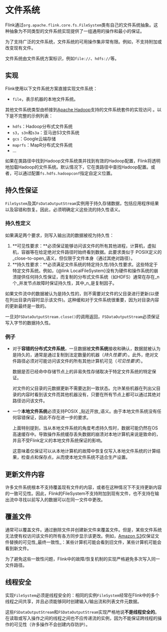 # 文件系统

Flink通过`org.apache.flink.core.fs.FileSystem`类有自己的文件系统抽象。这种抽象为不同类型的文件系统实现提供了一组通用的操作和最小的保证。

为了支持广泛的文件系统，文件系统的可用操作集非常有限。例如，不支持附加或改变现有文件。

文件系统由文件系统方案标识，例如`file://`、`hdfs://`等。

## 实现 <a id="implementations"></a>

Flink使用以下文件系统方案直接实现文件系统：

* `file`，表示机器的本地文件系统。

其他文件系统类型由桥接到[Apache Hadoop](https://hadoop.apache.org/)支持的文件系统套件的实现访问 。以下是不完整的示例列表：

* `hdfs`：Hadoop分布式文件系统
* `s3`，`s3n`和`s3a`：亚马逊S3文件系统
* `gcs`：Google云端存储
* `maprfs`：MapR分布式文件系统
* ...

如果在类路径中找到Hadoop文件系统类并找到有效的Hadoop配置，Flink将透明地加载Hadoop的文件系统。默认情况下，它在类路径中查找Hadoop配置。或者，可以通过配置`fs.hdfs.hadoopconf`指定自定义位置。  


## 持久性保证

`FileSystem`及其`FsDataOutputStream`实例用于持久存储数据，包括应用程序结果以及容错和恢复。因此，必须明确定义这些流的持久性语义。

### 持久性定义

如果满足两个要求，则写入输出流的数据被视为持久性：

1. **可见性要求：**必须保证能够访问该文件的所有其他进程，计算机，虚拟机，容器等在给定绝对文件路径时始终看到数据。此要求类似于 POSIX定义的_close-to-open_语义，但仅限于文件本身（通过其绝对路径）。
2. **持久性要求：**必须满足文件系统的特定持久性/持久性要求。这些特定于特定文件系统。例如，{@link LocalFileSystem}没有为硬件和操作系统的崩溃提供任何持久性保证，而复制的分布式文件系统（如HDFS）通常在存在_n个_并发节点故障时保证持久性，其中_n_是复制因子。

如果文件流中的数据被认为是持久性的，则不需要对文件的父目录进行更新\(以便在列出目录内容时显示该文件\)。这种缓和对于文件系统很重要，因为对目录内容的更新最终是一致的。

一旦对`FSDataOutputStream.close()`的调用返回，`FSDataOutputStream`必须保证写入字节的数据持久性。

### 例子

* 对于**容错的分布式文件系统**，一旦数据被**文件系统**接收和确认，数据就被认为是持久的，通常是通过复制到法定数量的机器（_持久性要求_）。此外，绝对文件路径必须对可能访问该文件的所有其他计算机可见（_可见性要求_）。

  数据是否已经命中存储节点上的非易失性存储取决于特定文件系统的特定保证。

  对文件的父目录的元数据更新不需要达到一致状态。允许某些机器在列出父目录的内容时看到该文件而其他机器没有，只要在所有节点上都可以通过其绝对路径访问该文件。

* 一个**本地文件系统**必须支持POSIX _贴近开放_语义。由于本地文件系统没有任何容错保证，因此不存在进一步的要求。

  上面特别提到，当从本地文件系统的角度考虑持久性时，数据可能仍然在OS高速缓存中。导致操作系统缓存丢失数据的崩溃对本地计算机来说是致命的，并且不受Flink定义的本地文件系统保证的影响。

  这意味着仅保证可以从本地计算机的故障中恢复仅写入本地文件系统的计算结果，检查点和保存点，从而使本地文件系统不适合生产设置。

## 更新文件内容

许多文件系统根本不支持覆盖现有文件的内容，或者在这种情况下不支持更新内容的一致可见性。因此，Flink的FileSystem不支持附加到现有文件，也不支持在输出流中寻找以前写入的数据可以在同一文件中更改。

## 覆盖文件

通常可以覆盖文件。通过删除文件并创建新文件来覆盖文件。但是，某些文件系统无法使有权访问该文件的所有各方同步显示该更改。例如，[Amazon S3](https://aws.amazon.com/documentation/s3/)仅保证文件替换的可见性_最终一致性_：某些计算机可能会看到旧文件，某些计算机可能会看到新文件。

为了避免这些一致性问题，Flink中的故障/恢复机制的实现严格避免多次写入同一文件路径。

## 线程安全

实现`FileSystem`必须是线程安全的：相同的实例`FileSystem`经常在Flink中的多个线程之间共享，并且必须能够同时创建输入/输出流和列表文件元数据。

这些`FSDataOutputStream`和`FSDataOutputStream`实现严格地说**不是线程安全的**。在读取或写入操作之间的线程之间也不应传递流的实例，因为不能保证跨线程的操作的可见性（许多操作不会创建内存防护）。

